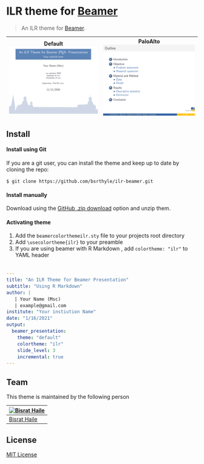 # ILR theme for [Beamer](https://ctan.org/pkg/beamer?lang=en)

> An ILR theme for [Beamer](https://ctan.org/pkg/beamer?lang=en).



|Default ![](Screenshot_1.png)  | PaloAlto ![](Screenshot_2.png)  |
|-----------------|-----------------|



## Install
#### Install using Git

If you are a git user, you can install the theme and keep up to date by cloning the repo:

    $ git clone https://github.com/bsrthyle/ilr-beamer.git

#### Install manually

Download using the [GitHub .zip download](https://github.com/bsrthyle/ilr-beamer/archive/master.zip) option and unzip them.

#### Activating theme


1. Add the `beamercolorthemeilr.sty` file to your projects root directory 
2. Add `\usecolortheme{ilr}` to your preamble
3. If you are using beamer with R Markdown , add `colortheme: "ilr"` to YAML header
   
```yaml

---
title: "An ILR Theme for Beamer Presentation"
subtitle: "Using R Markdown"
author: |
   | Your Name (Msc) 
   | example@gmail.com
institute: "Your instiution Name"
date: "1/16/2021"
output: 
  beamer_presentation:
    theme: "default"
    colortheme: "ilr"
    slide_level: 3
    incremental: true
---
```

## Team

This theme is maintained by the following person

[![Bisrat Haile](https://github.com/bsrthyle.png?size=100)](https://github.com/bsrthyle) |
--- |
[Bisrat Haile](https://github.com/bsrthyle) |

## License

[MIT License](./LICENSE)